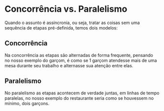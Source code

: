 # Concorrência vs. Paralelismo

Quando o assunto é assíncronia, ou seja, tratar as coisas sem uma sequência de etapas pré-definida, temos dois modelos:

## Concorrência

Na concorrência as etapas são alternadas de forma frequente, pensando no nosso exemplo do garçom, é como se 1 garçom atendesse mais de uma mesa durante seu trabalho e alternasse sua atenção entre elas.

## Paralelismo

No paralelismo as etapas acontecem de verdade juntas, em linhas de tempo paralelas, no nosso exemplo do restaurante seria como se houvessem no mínimo, dois garçons.
